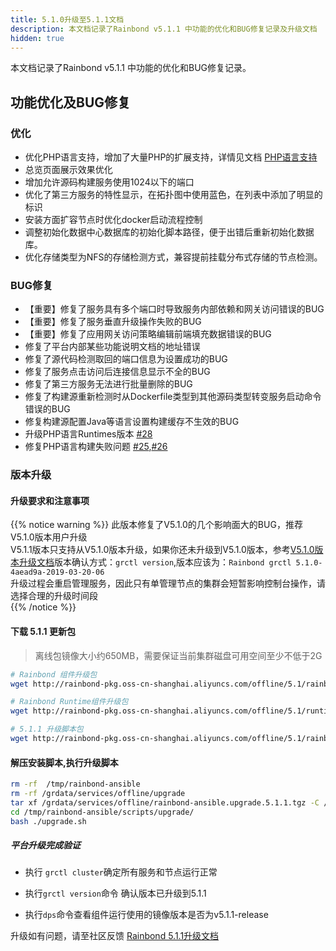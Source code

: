 ```yaml
---
title: 5.1.0升级至5.1.1文档
description: 本文档记录了Rainbond v5.1.1 中功能的优化和BUG修复记录及升级文档
hidden: true
---
```


本文档记录了Rainbond v5.1.1 中功能的优化和BUG修复记录。

## 功能优化及BUG修复
### 优化
- 优化PHP语言支持，增加了大量PHP的扩展支持，详情见文档 [PHP语言支持](https://www.rainbond.com/docs/user-manual/app-creation/language-support/php/)
- 总览页面展示效果优化
- 增加允许源码构建服务使用1024以下的端口
- 优化了第三方服务的特性显示，在拓扑图中使用蓝色，在列表中添加了明显的标识
- 安装方面扩容节点时优化docker启动流程控制
- 调整初始化数据中心数据库的初始化脚本路径，便于出错后重新初始化数据库。
- 优化存储类型为NFS的存储检测方式，兼容提前挂载分布式存储的节点检测。

### BUG修复

- 【重要】修复了服务具有多个端口时导致服务内部依赖和网关访问错误的BUG
- 【重要】修复了服务垂直升级操作失败的BUG
- 【重要】修复了应用网关访问策略编辑前端填充数据错误的BUG
-  修复了平台内部某些功能说明文档的地址错误
-  修复了源代码检测取回的端口信息为设置成功的BUG
-  修复了服务点击访问后连接信息显示不全的BUG
-  修复了第三方服务无法进行批量删除的BUG
-  修复了构建源重新检测时从Dockerfile类型到其他源码类型转变服务启动命令错误的BUG
-  修复构建源配置Java等语言设置构建缓存不生效的BUG
-  升级PHP语言Runtimes版本 [#28](https://github.com/goodrain/builder/issues/28)
-  修复PHP语言构建失败问题 [#25](https://github.com/goodrain/builder/issues/25),[#26](https://github.com/goodrain/builder/issues/26)

### 版本升级

#### 升级要求和注意事项

{{% notice warning %}}
此版本修复了V5.1.0的几个影响面大的BUG，推荐V5.1.0版本用户升级  
V5.1.1版本只支持从V5.1.0版本升级，如果你还未升级到V5.1.0版本，参考[V5.1.0版本升级文档](https://www.rainbond.com/docs/user-operations/upgrade/5.0.4-5.1.0/)版本确认方式：`grctl version`,版本应该为：`Rainbond grctl 5.1.0-4aead9a-2019-03-20-06`  
升级过程会重启管理服务，因此只有单管理节点的集群会短暂影响控制台操作，请选择合理的升级时间段  
{{% /notice %}}

#### 下载 5.1.1 更新包

> 离线包镜像大小约650MB，需要保证当前集群磁盘可用空间至少不低于2G

```bash
# Rainbond 组件升级包
wget http://rainbond-pkg.oss-cn-shanghai.aliyuncs.com/offline/5.1/rainbond.images.2019-03-21-5.1.1.tgz -O /grdata/services/offline/rainbond.images.upgrade.5.1.1.tgz

# Rainbond Runtime组件升级包
wget http://rainbond-pkg.oss-cn-shanghai.aliyuncs.com/offline/5.1/runtime.upgrade.2019-03-21-5.1.1.tgz -O /grdata/services/offline/runtime.upgrade.2019-03-21-5.1.1.tgz

# 5.1.1 升级脚本包
wget http://rainbond-pkg.oss-cn-shanghai.aliyuncs.com/offline/5.1/rainbond-ansible.upgrade.5.1.1.tgz -O /grdata/services/offline/rainbond-ansible.upgrade.5.1.1.tgz
```

#### 解压安装脚本,执行升级脚本

```bash
rm -rf  /tmp/rainbond-ansible
rm -rf /grdata/services/offline/upgrade
tar xf /grdata/services/offline/rainbond-ansible.upgrade.5.1.1.tgz -C /tmp/
cd /tmp/rainbond-ansible/scripts/upgrade/
bash ./upgrade.sh
```

##### 平台升级完成验证

- 执行 `grctl cluster`确定所有服务和节点运行正常

- 执行`grctl version`命令 确认版本已升级到5.1.1

- 执行`dps`命令查看组件运行使用的镜像版本是否为v5.1.1-release


升级如有问题，请至社区反馈 [Rainbond 5.1.1升级文档](https://t.goodrain.com/t/rainbond-v5-1-1/803)